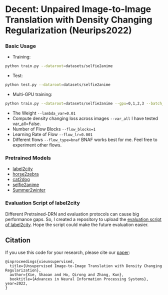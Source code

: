# Decent: Unpaired Image-to-Image Translation with Density Changing Regularization (Neurips2022)

### Basic Usage

- Training:
```bash
python train.py --dataroot=datasets/selfie2anime  
```
- Test:
```bash
python test.py --dataroot=datasets/selfie2anime
```
- Multi-GPU training:
```bash
python train.py --dataroot=datasets/selfie2anime --gpu=0,1,2,3 --batch_size=4  
```



- The Weight `--lambda_var=0.01` 
- Compute density changing loss across images `--var_all` I have tested var_all=False. 
- Number of Flow Blocks `--flow_blocks=1` 
- Learning Rate of Flow `--flow_lr=0.001` 
- Different flows `--flow_type=bnaf` BNAF works best for me. Feel free to experiment other flows.

### Pretrained Models
- [label2city](https://drive.google.com/file/d/1HBevQfsQLIcnwCQHQoCHlfbofLSwZYWQ/view?usp=sharing)
- [horse2zebra](https://drive.google.com/file/d/13GwdqDoH_BNt4iciLg758g5k1CWz3-t2/view?usp=sharing)
- [cat2dog](https://drive.google.com/file/d/1yOVDhsiVDtSuobGihsheMun_c9lXD7ON/view?usp=sharing)
- [selfie2anime](https://drive.google.com/file/d/1xFLJjK7jQmW-mA5Mpu_ywabrFHnSziZb/view?usp=sharing)
- [Summer2winter](https://drive.google.com/file/d/1JC3Eb8fDYw_iVivISkI_TSUlxrlN8HwA/view?usp=sharing)




### Evaluation Script of label2city
Different Pretrained-DRN and evaluation protocols can cause big performance gaps. So,
I created a repository to upload the [evaluation script of label2city](https://github.com/Mid-Push/evaluation_on_cityscapes). Hope the script could make the future evaluation easier.

## Citation
If you use this code for your research, please cite our [paper](https://openreview.net/pdf?id=RNZ8JOmNaV4):

```
@inproceedings{xieunsupervised,
  title={Unsupervised Image-to-Image Translation with Density Changing Regularization},
  author={Xie, Shaoan and Ho, Qirong and Zhang, Kun},
  booktitle={Advances in Neural Information Processing Systems},
year=2022,
}
```
